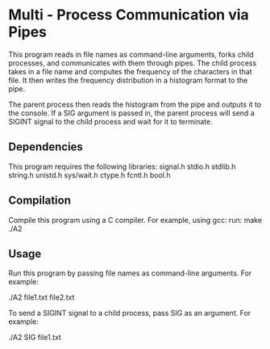# Multi - Process Communication via Pipes
This program reads in file names as command-line arguments, forks child processes, and communicates with them through pipes. The child process takes in a file name and computes the frequency of the characters in that file. It then writes the frequency distribution in a histogram format to the pipe.

The parent process then reads the histogram from the pipe and outputs it to the console. If a SIG argument is passed in, the parent process will send a SIGINT signal to the child process and wait for it to terminate.

## Dependencies
This program requires the following libraries:
signal.h
stdio.h
stdlib.h
string.h
unistd.h
sys/wait.h
ctype.h
fcntl.h
bool.h

## Compilation
Compile this program using a C compiler. For example, using gcc:
run: make
    ./A2

## Usage
Run this program by passing file names as command-line arguments. For example:

./A2 file1.txt file2.txt

To send a SIGINT signal to a child process, pass SIG as an argument. For example:

./A2 SIG file1.txt
